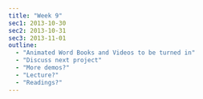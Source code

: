 ```yaml
---
title: "Week 9"
sec1: 2013-10-30
sec2: 2013-10-31
sec3: 2013-11-01
outline:
  - "Animated Word Books and Videos to be turned in"
  - "Discuss next project"
  - "More demos?"
  - "Lecture?"
  - "Readings?"
---
```


